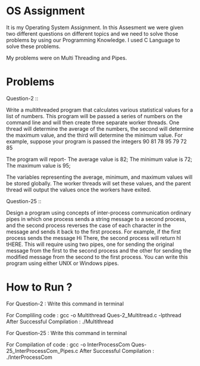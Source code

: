 # OS Assignment
It is my Operating System Assignment. In this Assesment we were given two different questions on different topics and we need to solve those problems by using our Programming Knowledge. I used C Language to solve these problems. 

My problems were on Multi Threading and Pipes.

# Problems 

Question-2 ::

Write a multithreaded program that calculates various statistical values for a list of numbers. This program will be 
passed a series of numbers on the command line and will then create three separate worker threads. One thread will 
determine the average of the numbers, the second will determine the maximum value, and the third will determine the 
minimum value. For example, suppose your program is passed the integers
90 81 78 95 79 72 85

The program will report- 
The average value is 82; 
The minimum value is 72; 
The maximum value is 95;

The variables representing the average, minimum, and maximum values will be stored globally. The worker threads will set 
these values, and the parent thread will output the values once the workers have exited.

Question-25 ::

Design a program using concepts of inter-process communication ordinary pipes in which one process sends a string 
message to a second process, and the second process reverses the case of each character in the message and sends it 
back to the first process. For example, if the first process sends the message Hi There, the second process will 
return hI tHERE. This will require using two pipes, one for sending the original message from the first to the second 
process and the other for sending the modified message from the second to the first process. You can write this program 
using either UNIX or Windows pipes.

# How to Run ?
For Question-2 : Write this command in terminal 

For Compliling code          :  gcc -o Multithread Ques-2_Multitread.c -lpthread                                                               
After Successful Compilation :  ./Multithread
 
For Question-25 : Write this command in terminal

For Compilation of code      : gcc -o InterProcessCom Ques-25_InterProcessCom_Pipes.c
After Successful Compilation : ./InterProcessCom

